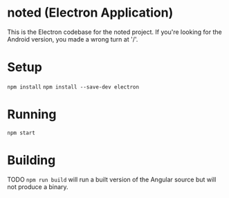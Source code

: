 # noted (Electron Application)

This is the Electron codebase for the noted project. If you're looking for the Android version, you made a wrong turn at '/'.

# Setup
`npm install`
`npm install --save-dev electron`

# Running
`npm start`

# Building
TODO
`npm run build` will run a built version of the Angular source but will not produce a binary.